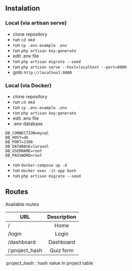 ## Instalation

### Local (via artisan serve)
* clone repository
* run ``` cd mkd ```
* run ``` cp .env.example .env ```
* run ``` php artisan key:generate ```
* edit .env file 
* run ``` php artisan migrate --seed ```
* run ``` php artisan serve --host=localhost --port=8000 ```
* goto ``` http://localhost:8000 ```

### Local (via Docker)
* clone repository
* run ``` cd mkd ```
* run ``` cp .env.example .env ```
* run ``` php artisan key:generate ```
* edit .env file 
* .env database 
``` 
DB_CONNECTION=mysql
DB_HOST=db
DB_PORT=3306
DB_DATABASE=laravel
DB_USERNAME=root
DB_PASSWORD=root
```
* run ``` docker-compose up -d ```
* run ``` docker exec -it app bash ```
* run ``` php artisan migrate --seed ```
## Routes
Available routes

| URL | Description |
|---|:---:|
| / | Home |
| /login | Login |
| /dashboard | Dashboard |
| /:project_hash | Quiz form |

:project_hash : hash value in project table

